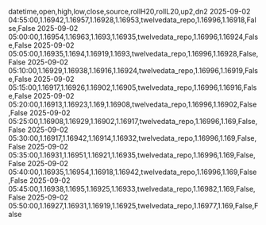 datetime,open,high,low,close,source,rollH20,rollL20,up2,dn2
2025-09-02 04:55:00,1.16942,1.16957,1.16928,1.16953,twelvedata_repo,1.16996,1.16918,False,False
2025-09-02 05:00:00,1.16954,1.16963,1.1693,1.16935,twelvedata_repo,1.16996,1.16924,False,False
2025-09-02 05:05:00,1.16935,1.1694,1.16919,1.1693,twelvedata_repo,1.16996,1.16928,False,False
2025-09-02 05:10:00,1.16929,1.16938,1.16916,1.16924,twelvedata_repo,1.16996,1.16919,False,False
2025-09-02 05:15:00,1.16917,1.16926,1.16902,1.16905,twelvedata_repo,1.16996,1.16916,False,False
2025-09-02 05:20:00,1.16913,1.16923,1.169,1.16908,twelvedata_repo,1.16996,1.16902,False,False
2025-09-02 05:25:00,1.16908,1.16929,1.16902,1.16917,twelvedata_repo,1.16996,1.169,False,False
2025-09-02 05:30:00,1.16917,1.16942,1.16914,1.16932,twelvedata_repo,1.16996,1.169,False,False
2025-09-02 05:35:00,1.16931,1.16951,1.16921,1.16935,twelvedata_repo,1.16996,1.169,False,False
2025-09-02 05:40:00,1.16935,1.16954,1.16918,1.16942,twelvedata_repo,1.16996,1.169,False,False
2025-09-02 05:45:00,1.16938,1.1695,1.16925,1.16933,twelvedata_repo,1.16982,1.169,False,False
2025-09-02 05:50:00,1.16927,1.16931,1.16919,1.16925,twelvedata_repo,1.16977,1.169,False,False
